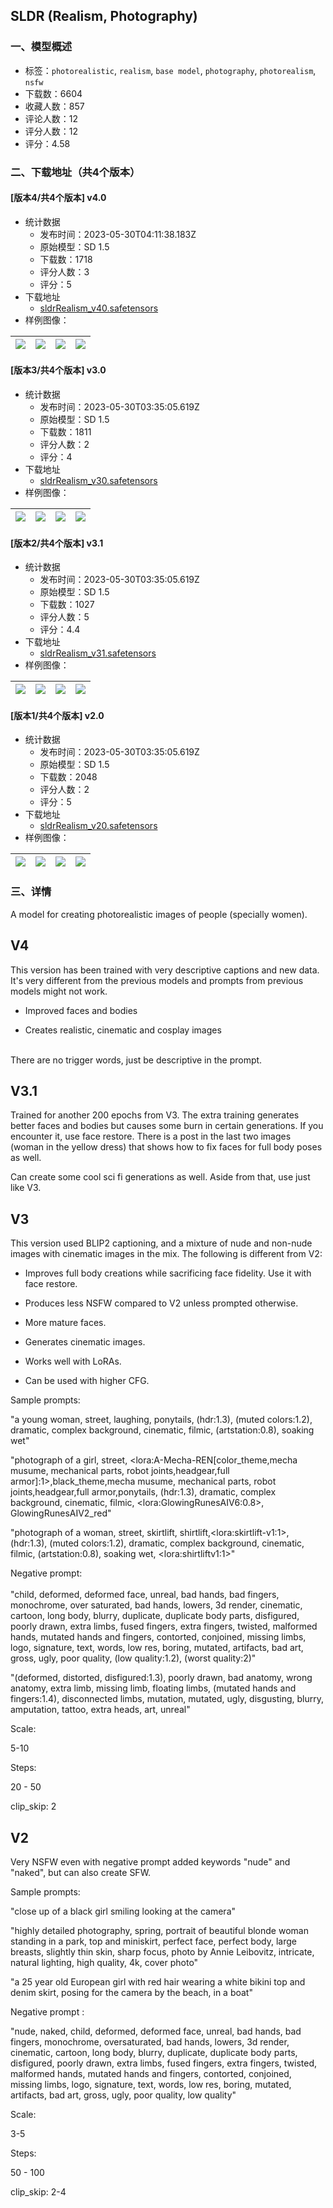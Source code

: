 ## SLDR (Realism, Photography)
### 一、模型概述

- 标签：`photorealistic`, `realism`, `base model`, `photography`, `photorealism`, `nsfw`
- 下载数：6604
- 收藏人数：857
- 评论人数：12
- 评分人数：12
- 评分：4.58

### 二、下载地址（共4个版本）

#### [版本4/共4个版本] v4.0

- 统计数据
  - 发布时间：2023-05-30T04:11:38.183Z
  - 原始模型：SD 1.5
  - 下载数：1718
  - 评分人数：3
  - 评分：5
- 下载地址
  - [sldrRealism_v40.safetensors](https://civitai.com/api/download/models/85198)
- 样例图像：

| <img src="https://image.civitai.com/xG1nkqKTMzGDvpLrqFT7WA/0a0fdb92-dd24-4e6a-bfca-a7ceab3c6017/width=450/964325.jpeg" /> | <img src="https://image.civitai.com/xG1nkqKTMzGDvpLrqFT7WA/95a4430c-31a9-4d7e-a3e2-ce59ac0c6dd7/width=450/964361.jpeg" /> | <img src="https://image.civitai.com/xG1nkqKTMzGDvpLrqFT7WA/bbd1c44f-cbde-4c9c-873f-61e47cc40675/width=450/964391.jpeg" /> | <img src="https://image.civitai.com/xG1nkqKTMzGDvpLrqFT7WA/6eaac946-bc32-488d-8b68-6e6846aae671/width=450/964416.jpeg" /> |
| ---- | ---- | ---- | ---- |

#### [版本3/共4个版本] v3.0

- 统计数据
  - 发布时间：2023-05-30T03:35:05.619Z
  - 原始模型：SD 1.5
  - 下载数：1811
  - 评分人数：2
  - 评分：4
- 下载地址
  - [sldrRealism_v30.safetensors](https://civitai.com/api/download/models/71867)
- 样例图像：

| <img src="https://image.civitai.com/xG1nkqKTMzGDvpLrqFT7WA/b9d4367e-b645-4d5e-bfc4-aeedf0048b06/width=450/803230.jpeg" /> | <img src="https://image.civitai.com/xG1nkqKTMzGDvpLrqFT7WA/de532c81-ebfe-4c01-b483-19242068d4a3/width=450/803063.jpeg" /> | <img src="https://image.civitai.com/xG1nkqKTMzGDvpLrqFT7WA/bbe3e073-d74a-47c7-9cd3-0cbf20a361c0/width=450/803227.jpeg" /> | <img src="https://image.civitai.com/xG1nkqKTMzGDvpLrqFT7WA/e6d90c4f-02de-49f1-b954-24babf69eb6c/width=450/803078.jpeg" /> |
| ---- | ---- | ---- | ---- |

#### [版本2/共4个版本] v3.1

- 统计数据
  - 发布时间：2023-05-30T03:35:05.619Z
  - 原始模型：SD 1.5
  - 下载数：1027
  - 评分人数：5
  - 评分：4.4
- 下载地址
  - [sldrRealism_v31.safetensors](https://civitai.com/api/download/models/79488)
- 样例图像：

| <img src="https://image.civitai.com/xG1nkqKTMzGDvpLrqFT7WA/51813c5b-0120-4736-8d23-8d64f3d553a3/width=450/892461.jpeg" /> | <img src="https://image.civitai.com/xG1nkqKTMzGDvpLrqFT7WA/62e4ea00-19b6-4673-bf65-a0d8e48b1fe9/width=450/897255.jpeg" /> | <img src="https://image.civitai.com/xG1nkqKTMzGDvpLrqFT7WA/fd282c6a-8bdc-4bd1-892e-4137a5320a8e/width=450/897357.jpeg" /> | <img src="https://image.civitai.com/xG1nkqKTMzGDvpLrqFT7WA/18670c9d-9669-4adb-8e85-9769ddb1b679/width=450/897256.jpeg" /> |
| ---- | ---- | ---- | ---- |

#### [版本1/共4个版本] v2.0

- 统计数据
  - 发布时间：2023-05-30T03:35:05.619Z
  - 原始模型：SD 1.5
  - 下载数：2048
  - 评分人数：2
  - 评分：5
- 下载地址
  - [sldrRealism_v20.safetensors](https://civitai.com/api/download/models/47532)
- 样例图像：

| <img src="https://image.civitai.com/xG1nkqKTMzGDvpLrqFT7WA/8b06186a-e5ae-44df-8672-346c539db200/width=450/519294.jpeg" /> | <img src="https://image.civitai.com/xG1nkqKTMzGDvpLrqFT7WA/e162ec66-c535-4dfd-f714-58d919651d00/width=450/519290.jpeg" /> | <img src="https://image.civitai.com/xG1nkqKTMzGDvpLrqFT7WA/cc9160be-012e-44b2-09b7-92d90e94f500/width=450/519234.jpeg" /> | <img src="https://image.civitai.com/xG1nkqKTMzGDvpLrqFT7WA/ecd6f84d-1efa-4ec6-9f97-3ec3148cbc00/width=450/512885.jpeg" /> |
| ---- | ---- | ---- | ---- |


### 三、详情
<p>A model for creating photorealistic images of people (specially women).</p><p></p><h2 id="heading-7"><strong>V4</strong></h2><p>This version has been trained with very descriptive captions and new data. It's very different from the previous models and prompts from previous models might not work.</p><ul><li><p>Improved faces and bodies</p></li><li><p>Creates realistic, cinematic and cosplay images</p></li></ul><p><br />There are no trigger words, just be descriptive in the prompt.</p><p></p><h2 id="heading-1979"><strong>V3.1</strong></h2><p>Trained for another 200 epochs from V3. The extra training generates better faces and bodies but causes some burn in certain generations. If you encounter it, use face restore. There is a post in the last two images (woman in the yellow dress) that shows how to fix faces for full body poses as well.</p><p></p><p>Can create some cool sci fi generations as well. Aside from that, use just like V3.</p><p></p><h2 id="heading-1980"><strong>V3</strong></h2><p>This version used BLIP2 captioning, and a mixture of nude and non-nude images with cinematic images in the mix. The following is different from V2:</p><ul><li><p>Improves full body creations while sacrificing face fidelity. Use it with face restore.</p></li><li><p>Produces less NSFW compared to V2 unless prompted otherwise.</p></li><li><p>More mature faces.</p></li><li><p>Generates cinematic images.</p></li><li><p>Works well with LoRAs.</p></li><li><p>Can be used with higher CFG.</p></li></ul><p></p><p>Sample prompts:</p><p></p><p>"a young woman, street, laughing, ponytails, (hdr:1.3), (muted colors:1.2), dramatic, complex background, cinematic, filmic, (artstation:0.8), soaking wet"</p><p></p><p>"photograph of a girl, street, &lt;lora:A-Mecha-REN[color_theme,mecha musume, mechanical parts, robot joints,headgear,full armor]:1&gt;,black_theme,mecha musume, mechanical parts, robot joints,headgear,full armor,ponytails, (hdr:1.3), dramatic, complex background, cinematic, filmic, &lt;lora:GlowingRunesAIV6:0.8&gt;, GlowingRunesAIV2_red"</p><p></p><p>"photograph of a woman, street, skirtlift, shirtlift,&lt;lora:skirtlift-v1:1&gt;, (hdr:1.3), (muted colors:1.2), dramatic, complex background, cinematic, filmic, (artstation:0.8), soaking wet, &lt;lora:shirtliftv1:1&gt;"</p><p></p><p>Negative prompt:<br /><br />"child, deformed, deformed face, unreal, bad hands, bad fingers, monochrome, over saturated, bad hands, lowers, 3d render, cinematic, cartoon, long body, blurry, duplicate, duplicate body parts, disfigured, poorly drawn, extra limbs, fused fingers, extra fingers, twisted, malformed hands, mutated hands and fingers, contorted, conjoined, missing limbs, logo, signature, text, words, low res, boring, mutated, artifacts, bad art, gross, ugly, poor quality, (low quality:1.2), (worst quality:2)"</p><p></p><p>"(deformed, distorted, disfigured:1.3), poorly drawn, bad anatomy, wrong anatomy, extra limb, missing limb, floating limbs, (mutated hands and fingers:1.4), disconnected limbs, mutation, mutated, ugly, disgusting, blurry, amputation, tattoo, extra heads, art, unreal"</p><p></p><p>Scale:</p><p>5-10</p><p></p><p>Steps:</p><p>20 - 50</p><p></p><p>clip_skip: 2</p><p></p><h2 id="heading-1981"><strong>V2</strong></h2><p>Very NSFW even with negative prompt added keywords "nude" and "naked", but can also create SFW.</p><p></p><p>Sample prompts:</p><p></p><p>"close up of a black girl smiling looking at the camera"</p><p></p><p>"highly detailed photography, spring, portrait of beautiful blonde woman standing in a park, top and miniskirt, perfect face, perfect body, large breasts, slightly thin skin, sharp focus, photo by Annie Leibovitz, intricate, natural lighting, high quality, 4k, cover photo"</p><p></p><p>"a 25 year old European girl with red hair wearing a white bikini top and denim skirt, posing for the camera by the beach, in a boat"</p><p></p><p>Negative prompt :</p><p></p><p>"nude, naked, child, deformed, deformed face, unreal, bad hands, bad fingers, monochrome, oversaturated, bad hands, lowers, 3d render, cinematic, cartoon, long body, blurry, duplicate, duplicate body parts, disfigured, poorly drawn, extra limbs, fused fingers, extra fingers, twisted, malformed hands, mutated hands and fingers, contorted, conjoined, missing limbs, logo, signature, text, words, low res, boring, mutated, artifacts, bad art, gross, ugly, poor quality, low quality"</p><p></p><p>Scale:</p><p>3-5</p><p></p><p>Steps:</p><p>50 - 100</p><p></p><p>clip_skip: 2-4</p>